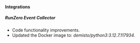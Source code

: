 #### Integrations

##### RunZero Event Collector
- Code functionality improvements.
- Updated the Docker image to: *demisto/python3:3.12.7.117934*.